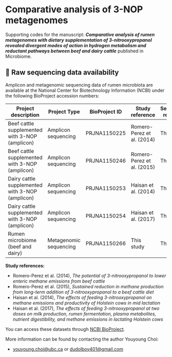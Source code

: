 # Comparative analysis of 3-NOP metagenomes

Supporting codes for the manuscript: **_Comparative analysis of rumen metagenomes with dietary supplementation of 3-nitrooxypropanol revealed divergent modes of action in hydrogen metabolism and reductant pathways between beef and dairy cattle_** published in Microbiome.

## 📂 Raw sequencing data availability

Amplicon and metagenomic sequencing data of rumen microbiota are available at the National Center for Biotechnology Information (NCBI) under the following BioProject accession numbers:

| Project description                              | Project Type           | BioProject ID     | Study reference             | Sequencing reference |
|--------------------------------------------------|------------------------|-------------------|-----------------------------|----------------------|
| Beef cattle supplemented with 3-NOP (amplicon)   | Amplicon sequencing    | PRJNA1150225      | Romero-Perez et al. (2014)  | This study           |
| Beef cattle supplemented with 3-NOP (amplicon)   | Amplicon sequencing    | PRJNA1150246      | Romero-Perez et al. (2015)  | This study           |
| Dairy cattle supplemented with 3-NOP (amplicon)  | Amplicon sequencing    | PRJNA1150253      | Haisan et al. (2014)        | This study           |
| Dairy cattle supplemented with 3-NOP (amplicon)  | Amplicon sequencing    | PRJNA1150254      | Haisan et al. (2017)        | This study           |
| Rumen microbiome (beef and dairy)                | Metagenomic sequencing | PRJNA1150266      | This study                  | This study           |

**Study references:**

- Romero-Perez et al. (2014), *The potential of 3-nitrooxypropanol to lower enteric methane emissions from beef cattle*
- Romero-Perez et al. (2015), *Sustained reduction in methane production from long-term addition of 3-nitrooxypropanol to a beef cattle diet*
- Haisan et al. (2014), *The effects of feeding 3-nitrooxypropanol on methane emissions and productivity of Holstein cows in mid lactation*
- Haisan et al. (2017), *The effects of feeding 3-nitrooxypropanol at two doses on milk production, rumen fermentation, plasma metabolites, nutrient digestibility, and methane emissions in lactating Holstein cows*

You can access these datasets through [NCBI BioProject](https://www.ncbi.nlm.nih.gov/bioproject).

More information can be found by contacting the author Youyoung Choi:
- youyoung.choi@ubc.ca or dudolboy401@gmail.com
